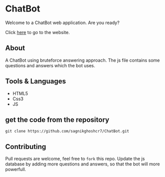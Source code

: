 # ChatBot
Welcome to a ChatBot web application. 
Are you ready?

Click [here](https://sagnikghoshcr7.github.io/ChatBot/) to go to the website.

## About
A ChatBot using bruteforce answering approach.
The js file contains some questions and answers which the bot uses.

## Tools & Languages
- HTML5
- Css3
- JS

## get the code from the repository
```
git clone https://github.com/sagnikghoshcr7/ChatBot.git
```
<!--
## Screenshots
![](https://github.com/sagnikghoshcr7/images/blob/master/Bouncing%20Balls.gif)
-->
## Contributing
Pull requests are welcome, feel free to ```fork``` this repo.
Update the js database by adding more questions and answers, so that the bot will more powerfull.
